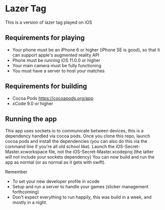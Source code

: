 # Lazer Tag
This is a version of lazer tag played on iOS

## Requirements for playing
- Your phone must be an iPhone 6 or higher (iPhone SE is good), so that it can support apple's augmented reality API
- Phone must be running iOS 11.0.0 or higher
- Your main camera must be fully functioning
- You must have a server to host your matches

## Requirements for building
- Cocoa Pods https://cocoapods.org/app
- xCode 9.0 or higher

## Running the app
This app uses sockets.io to communicate between devices, this is a dependency handled via cocoa pods. Once you clone this repo, launch cocoa pods and install the dependencies (you can also do this via the command line if you're all old school like).
Launch the iOS-Secret-Master.xcworkspace file, not the iOS-Secret-Master.xcodeproj (the latter will not include your sockets dependency)
You can now build and run the app as normal (or as normal as it gets with swift).

Remember
- To set your new developer profile in xcode
- Setup and run a server to handle your games (slicker management forthcoming)
- Don't expect everything to run happily, this was build in a week, and mostly in a night.
